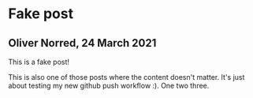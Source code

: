 # Fake post

## Oliver Norred, 24 March 2021

This is a fake post!

This is also one of those posts where the content doesn't matter. It's just about testing my new github push workflow :). One two three.
